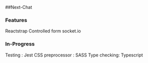 ##Next-Chat 

### Features
Reactstrap
Controlled form
socket.io


### In-Progress
Testing : Jest
CSS preprocessor : SASS
Type checking: Typescript
